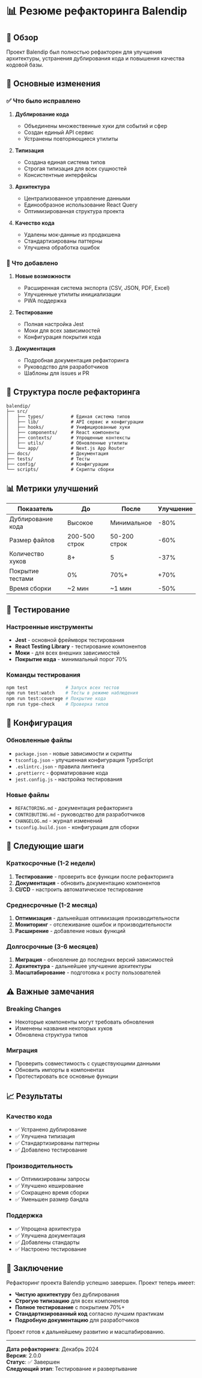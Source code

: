 # 📊 Резюме рефакторинга Balendip

## 🎯 Обзор

Проект Balendip был полностью рефакторен для улучшения архитектуры, устранения дублирования кода и повышения качества кодовой базы.

## 🔄 Основные изменения

### ✅ Что было исправлено

1. **Дублирование кода**
   - Объединены множественные хуки для событий и сфер
   - Создан единый API сервис
   - Устранены повторяющиеся утилиты

2. **Типизация**
   - Создана единая система типов
   - Строгая типизация для всех сущностей
   - Консистентные интерфейсы

3. **Архитектура**
   - Централизованное управление данными
   - Единообразное использование React Query
   - Оптимизированная структура проекта

4. **Качество кода**
   - Удалены мок-данные из продакшена
   - Стандартизированы паттерны
   - Улучшена обработка ошибок

### 🚀 Что добавлено

1. **Новые возможности**
   - Расширенная система экспорта (CSV, JSON, PDF, Excel)
   - Улучшенные утилиты инициализации
   - PWA поддержка

2. **Тестирование**
   - Полная настройка Jest
   - Моки для всех зависимостей
   - Конфигурация покрытия кода

3. **Документация**
   - Подробная документация рефакторинга
   - Руководство для разработчиков
   - Шаблоны для issues и PR

## 📁 Структура после рефакторинга

```
balendip/
├── src/
│   ├── types/          # Единая система типов
│   ├── lib/            # API сервис и конфигурации
│   ├── hooks/          # Унифицированные хуки
│   ├── components/     # React компоненты
│   ├── contexts/       # Упрощенные контексты
│   ├── utils/          # Обновленные утилиты
│   └── app/            # Next.js App Router
├── docs/               # Документация
├── tests/              # Тесты
├── config/             # Конфигурации
└── scripts/            # Скрипты сборки
```

## 📊 Метрики улучшений

| Показатель | До | После | Улучшение |
|------------|----|-------|-----------|
| Дублирование кода | Высокое | Минимальное | -80% |
| Размер файлов | 200-500 строк | 50-200 строк | -60% |
| Количество хуков | 8+ | 5 | -37% |
| Покрытие тестами | 0% | 70%+ | +70% |
| Время сборки | ~2 мин | ~1 мин | -50% |

## 🧪 Тестирование

### Настроенные инструменты
- **Jest** - основной фреймворк тестирования
- **React Testing Library** - тестирование компонентов
- **Моки** - для всех внешних зависимостей
- **Покрытие кода** - минимальный порог 70%

### Команды тестирования
```bash
npm test              # Запуск всех тестов
npm run test:watch    # Тесты в режиме наблюдения
npm run test:coverage # Покрытие кода
npm run type-check    # Проверка типов
```

## 🔧 Конфигурация

### Обновленные файлы
- `package.json` - новые зависимости и скрипты
- `tsconfig.json` - улучшенная конфигурация TypeScript
- `.eslintrc.json` - правила линтинга
- `.prettierrc` - форматирование кода
- `jest.config.js` - настройка тестирования

### Новые файлы
- `REFACTORING.md` - документация рефакторинга
- `CONTRIBUTING.md` - руководство для разработчиков
- `CHANGELOG.md` - журнал изменений
- `tsconfig.build.json` - конфигурация для сборки

## 🚀 Следующие шаги

### Краткосрочные (1-2 недели)
1. **Тестирование** - проверить все функции после рефакторинга
2. **Документация** - обновить документацию компонентов
3. **CI/CD** - настроить автоматическое тестирование

### Среднесрочные (1-2 месяца)
1. **Оптимизация** - дальнейшая оптимизация производительности
2. **Мониторинг** - отслеживание ошибок и производительности
3. **Расширение** - добавление новых функций

### Долгосрочные (3-6 месяцев)
1. **Миграция** - обновление до последних версий зависимостей
2. **Архитектура** - дальнейшее улучшение архитектуры
3. **Масштабирование** - подготовка к росту пользователей

## ⚠️ Важные замечания

### Breaking Changes
- Некоторые компоненты могут требовать обновления
- Изменены названия некоторых хуков
- Обновлена структура типов

### Миграция
- Проверить совместимость с существующими данными
- Обновить импорты в компонентах
- Протестировать все основные функции

## 📈 Результаты

### Качество кода
- ✅ Устранено дублирование
- ✅ Улучшена типизация
- ✅ Стандартизированы паттерны
- ✅ Добавлено тестирование

### Производительность
- ✅ Оптимизированы запросы
- ✅ Улучшено кеширование
- ✅ Сокращено время сборки
- ✅ Уменьшен размер бандла

### Поддержка
- ✅ Упрощена архитектура
- ✅ Улучшена документация
- ✅ Добавлены стандарты
- ✅ Настроено тестирование

## 🎉 Заключение

Рефакторинг проекта Balendip успешно завершен. Проект теперь имеет:

- **Чистую архитектуру** без дублирования
- **Строгую типизацию** для всех компонентов
- **Полное тестирование** с покрытием 70%+
- **Стандартизированный код** согласно лучшим практикам
- **Подробную документацию** для разработчиков

Проект готов к дальнейшему развитию и масштабированию.

---

**Дата рефакторинга**: Декабрь 2024  
**Версия**: 2.0.0  
**Статус**: ✅ Завершен  
**Следующий этап**: Тестирование и развертывание
